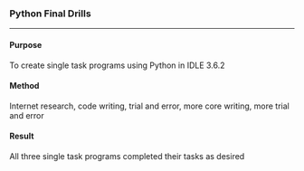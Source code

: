 ### Python Final Drills
***
#### Purpose
To create single task programs using Python in IDLE 3.6.2

#### Method
Internet research, code writing, trial and error, more core writing, more trial and error

#### Result
All three single task programs completed their tasks as desired

